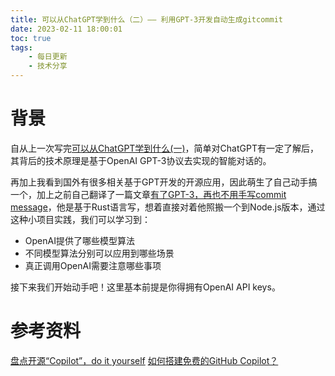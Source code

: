 ```yaml
---
title: 可以从ChatGPT学到什么（二）—— 利用GPT-3开发自动生成gitcommit
date: 2023-02-11 18:00:01
toc: true
tags:
    - 每日更新
    - 技术分享
---
```


# 背景
自从上一次写完[可以从ChatGPT学到什么(一)](https://qborfy.com/today/20230216.html)，简单对ChatGPT有一定了解后，其背后的技术原理是基于OpenAI GPT-3协议去实现的智能对话的。

再加上我看到国外有很多相关基于GPT开发的开源应用，因此萌生了自己动手搞一个，加上之前自己翻译了一篇文章[有了GPT-3，再也不用手写commit message](https://qborfy.com/translate/use-gpt3-auto-git-commit.html)，他是基于Rust语言写，想着直接对着他照搬一个到Node.js版本，通过这种小项目实践，我们可以学习到：

- OpenAI提供了哪些模型算法
- 不同模型算法分别可以应用到哪些场景
- 真正调用OpenAI需要注意哪些事项

<!-- more -->
接下来我们开始动手吧！这里基本前提是你得拥有OpenAI API keys。

# 



# 参考资料

[盘点开源“Copilot”，do it yourself](https://lowin.li/2022/06/27/pan-dian-kai-yuan-copilot/)
[如何搭建免费的GitHub Copilot？](https://blog.csdn.net/gel1234/article/details/127050405)
